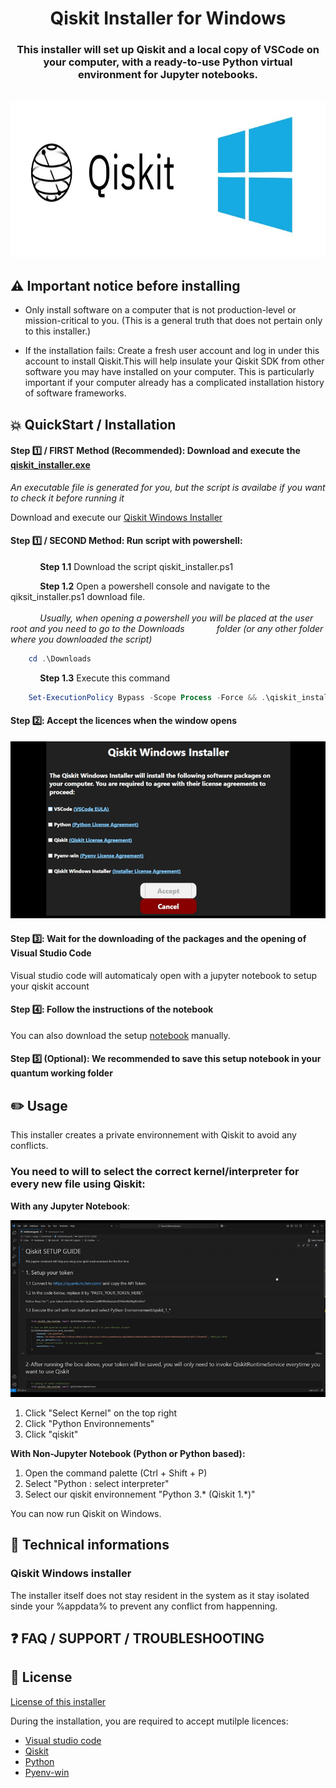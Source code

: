 <div align="center">
  <h1 align="center">Qiskit Installer for Windows</h1>
  <h3 align="center">This installer will set up Qiskit and a local copy of VSCode on your computer, with a ready-to-use Python virtual environment for Jupyter notebooks.</h3>
</div>

<div align="center">

  <!-- PROJECT LOGO -->
  <br />
    
  <img alt="QiskitWindowslogo" src="ressources/assets/Logo.jpg" width="700" height="250">
    
  <br />
</div>



## ⚠️ Important notice before installing  

- Only install software on a computer that is not production-level or mission-critical to you. (This is a general truth that does not pertain only to this installer.)

- If the installation fails: Create a fresh user account and log in under this account to install Qiskit.This will help insulate your Qiskit SDK from other software you may have installed on your computer. This is particularly important if your computer already has a complicated installation history of software frameworks.

## 💥 QuickStart / Installation 



#### Step 1️⃣ / FIRST Method (Recommended): Download and execute the [qiskit_installer.exe](https://github.com/ket-q/qiskit_windows_installer_pub/raw/refs/heads/main/qiskit_installer.exe)
*An executable file is generated for you, but the script is availabe if you want to check it before running it*

Download and execute our [Qiskit Windows Installer](https://github.com/ket-q/qiskit_windows_installer_pub/raw/refs/heads/main/qiskit_installer.exe)

  
#### Step 1️⃣ / SECOND Method: Run script with powershell:

  &nbsp;&nbsp;&nbsp;&nbsp;&nbsp;&nbsp;&nbsp;&nbsp;&nbsp;&nbsp;&nbsp;&nbsp;**Step 1.1** Download the script qiskit_installer.ps1
  
  &nbsp;&nbsp;&nbsp;&nbsp;&nbsp;&nbsp;&nbsp;&nbsp;&nbsp;&nbsp;&nbsp;&nbsp;**Step 1.2** Open a powershell console and navigate to the qiksit_installer.ps1 download file.\
  &nbsp;\
  &nbsp;&nbsp;&nbsp;&nbsp;&nbsp;&nbsp;&nbsp;&nbsp;&nbsp;&nbsp;&nbsp;&nbsp;*Usually, when opening a powershell you will be placed at the user root and you need to go to the Downloads 
  &nbsp;&nbsp;&nbsp;&nbsp;&nbsp;&nbsp;&nbsp;&nbsp;&nbsp;&nbsp;&nbsp;&nbsp;folder (or any other folder where you downloaded the script)*
  
  ```powershell
      cd .\Downloads
  ```
  
  &nbsp;&nbsp;&nbsp;&nbsp;&nbsp;&nbsp;&nbsp;&nbsp;&nbsp;&nbsp;&nbsp;&nbsp;**Step 1.3** Execute this command 
  ```powershell
      Set-ExecutionPolicy Bypass -Scope Process -Force && .\qiskit_installer.ps1

  ```

#### Step 2️⃣: Accept the licences when the window opens

![GIF aceppting licenses](https://github.com/ket-q/qiskit_windows_installer_pub/blob/main/ressources/assets/accepting_licenses.gif)


#### Step 3️⃣: Wait for the downloading of the packages and the opening of Visual Studio Code

Visual studio code will automaticaly open with a jupyter notebook to setup your qiskit account

#### Step 4️⃣: Follow the instructions of the notebook

You can also download the setup [notebook](https://raw.githubusercontent.com/ket-q/qiskit_windows_installer_pub/refs/heads/main/notebooks/IBM_account_setup.ipynb) manually.

#### Step 5️⃣ (Optional): We recommended to save this setup notebook in your quantum working folder



## ✏️ Usage 

This installer creates a private environnement with Qiskit to avoid any conflicts.

### You need to will to select the correct kernel/interpreter for every new file using Qiskit:

**With any Jupyter Notebook**:

![GIF select kernel](https://github.com/ket-q/qiskit_windows_installer_pub/blob/main/ressources/assets/select_interpreter.gif)

1. Click "Select Kernel" on the top right
2. Click "Python Environnements"
3. Click "qiskit"

**With Non-Jupyter Notebook (Python or Python based):**

1. Open the command palette (Ctrl + Shift + P)
2. Select "Python : select interpreter"
3. Select our qiskit environnement "Python 3.* (Qiskit 1.*)"

You can now run Qiskit on Windows.


## 🔌 Technical informations 


### Qiskit Windows installer

The installer itself does not stay resident in the system as it stay isolated sinde your %appdata% to prevent any conflict from happenning.



## ❓ FAQ / SUPPORT / TROUBLESHOOTING




## 📜 License

[License of this installer](https://github.com/ket-q/qiskit_windows_installer_pub/blob/main/LICENSE)

During the installation, you are required to accept mutilple licences:
- [Visual studio code](https://code.visualstudio.com/license)
- [Qiskit](https://github.com/Qiskit/qiskit/blob/main/LICENSE.txt)
- [Python](https://docs.python.org/3/license.html#terms-and-conditions-for-accessing-or-otherwise-using-python)
- [Pyenv-win](https://pyenv-win.github.io/pyenv-win/#license-and-copyright)



